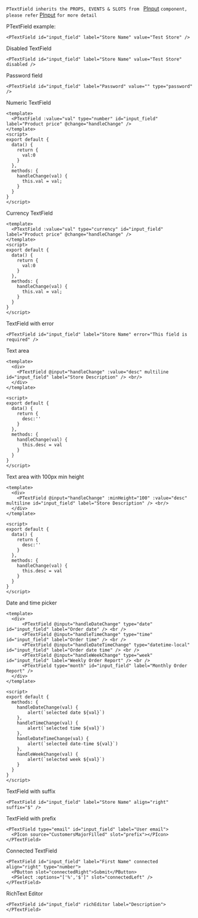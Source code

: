 `PTextField inherits the PROPS, EVENTS & SLOTS from ` [PInput](/#!/PInput) `component, please refer` [PInput](/#!/PInput) `for more detail`


PTextField example:

```vue
<PTextField id="input_field" label="Store Name" value="Test Store" />
```

Disabled TextField
```vue
<PTextField id="input_field" label="Store Name" value="Test Store" disabled />
```

Password field
```vue
<PTextField id="input_field" label="Password" value="" type="password" />
```

Numeric TextField
```vue
<template>
  <PTextField :value="val" type="number" id="input_field" label="Product price" @change="handleChange" />
</template>
<script>
export default {
  data() {
    return {
      val:0
    }
  },
  methods: {
    handleChange(val) {
      this.val = val;
    }
  }
}
</script>
```

Currency TextField
```vue
<template>
  <PTextField :value="val" type="currency" id="input_field" label="Product price" @change="handleChange" />
</template>
<script>
export default {
  data() {
    return {
      val:0
    }
  },
  methods: {
    handleChange(val) {
      this.val = val;
    }
  }
}
</script>
```

TextField with error
```vue
<PTextField id="input_field" label="Store Name" error="This field is required" />
```

Text area
```vue
<template>
  <div>
    <PTextField @input="handleChange" :value="desc" multiline id="input_field" label="Store Description" /> <br/>
  </div>
</template>

<script>
export default {
  data() {
    return {
      desc:''
    } 
  },
  methods: {
    handleChange(val) {
      this.desc = val
    }
  }
}
</script>
```

Text area with 100px min height
```vue
<template>
  <div>
    <PTextField @input="handleChange" :minHeight="100" :value="desc" multiline id="input_field" label="Store Description" /> <br/>
  </div>
</template>

<script>
export default {
  data() {
    return {
      desc:''
    } 
  },
  methods: {
    handleChange(val) {
      this.desc = val
    }
  }
}
</script>
```

Date and time picker
```vue
<template>
  <div>
      <PTextField @input="handleDateChange" type="date" id="input_field" label="Order date" /> <br />
      <PTextField @input="handleTimeChange" type="time" id="input_field" label="Order time" /> <br />
      <PTextField @input="handleDateTimeChange" type="datetime-local" id="input_field" label="Order date time" /> <br />
      <PTextField @input="handleWeekChange" type="week" id="input_field" label="Weekly Order Report" /> <br />
      <PTextField type="month" id="input_field" label="Monthly Order Report" /> 
  </div>
</template>

<script>
export default {
  methods: {
    handleDateChange(val) {
        alert(`selected date ${val}`)
    },
    handleTimeChange(val) {
        alert(`selected time ${val}`)
    },
    handleDateTimeChange(val) {
        alert(`selected date-time ${val}`)
    },
    handleWeekChange(val) {
        alert(`selected week ${val}`)
    }
  }
}
</script>
```


TextField with suffix
```vue
<PTextField id="input_field" label="Store Name" align="right" suffix="$" />
```


TextField with prefix
```vue
<PTextField type="email" id="input_field" label="User email">
  <PIcon source="CustomersMajorFilled" slot="prefix"></PIcon>
</PTextField>
```

Connected TextField
```vue
<PTextField id="input_field" label="First Name" connected align="right" type="number">
  <PButton slot="connectedRight">Submit</PButton>
  <PSelect :options="['%','$']" slot="connectedLeft" />
</PTextField>
```

RichText Editor
```vue
<PTextField id="input_field" richEditor label="Description"></PTextField>
```